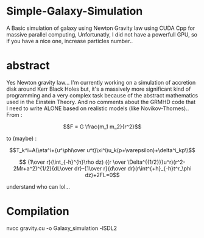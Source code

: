 # Simple-Galaxy-Simulation
A Basic simulation of galaxy using Newton Gravity law using CUDA Cpp for massive parallel computing, Unfortunatly, I did not have a powerfull GPU, so if you have a nice one, increase particles number..

# abstract
Yes Newton gravity law... I'm currently working on a simulation of accretion disk around Kerr Black Holes but, it's a massively more significant kind of programming and a very complex task because of the abstract mathematics used in the Einstein Theory. And no comments about the GRMHD code that I need to write ALONE based on realistic models (like Novikov-Thornes).. 
From :
```math
F = G \frac{m_1 m_2}{r^2}
```
to (maybe) :

```math
T_k^i=A(\eta^i+{u^\phi\over u^t}\xi^i)u_k(p+\varepsilon)+\delta^i_kp\\
```

```math
   {1\over r}(\int_{-h}^{h}\rho dz) ({r \over \Delta^{{1/2}}}u^r)(r^2-2Mr+a^2)^{1/2}{dL\over dr}-{1\over r}{d\over dr}(r\int^{+h}_{-h}t^r_\phi dz)+2FL=0
```
understand who can lol...

# Compilation

nvcc gravity.cu -o Galaxy_simulation -lSDL2

